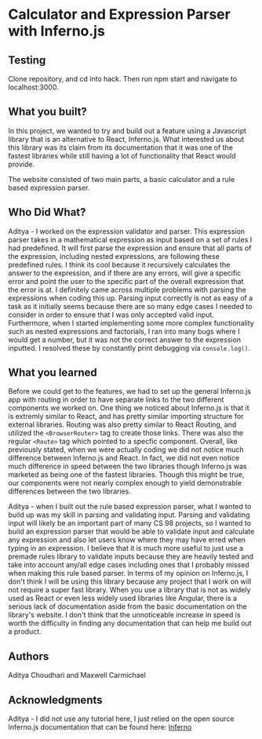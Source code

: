 # Calculator and Expression Parser with Inferno.js

## Testing
Clone repository, and cd into hack. Then run npm start and navigate to localhost:3000.


## What you built? 

In this project, we wanted to try and build out a feature using a Javascript library that is an alternative to React, Inferno.js. What interested us about this library was its claim from its documentation that it was one of the fastest libraries while still having a lot of functionality that React would provide. 

The website consisted of two main parts, a basic calculator and a rule based expression parser. 

## Who Did What?

Aditya - I worked on the expression validator and parser. This expression parser takes in a mathematical expression as input based on a set of rules I had predefined. It will first parse the expression and ensure that all parts of the expression, including nested expressions, are following these predefined rules. I think its cool because it recursively calculates the answer to the expression, and if there are any errors, will give a specific error and point the user to the specific part of the overall expression that the error is at. I definitely came across multiple problems with parsing the expressions when coding this up. Parsing input correctly is not as easy of a task as it initially seems because there are so many edge cases I needed to consider in order to ensure that I was only accepted valid input. Furthermore, when I started implementing some more complex functionality such as nested expressions and factorials, I ran into many bugs where I would get a number, but it was not the correct answer to the expression inputted. I resolved these by constantly print debugging via `console.log()`. 

## What you learned

Before we could get to the features, we had to set up the general Inferno.js app with routing in order to have separate links to the two different components we worked on. One thing we noticed about Inferno.js is that it is extremly similar to React, and has pretty similar importing structure for external libraries. Routing was also pretty similar to React Routing, and utilized the `<BrowserRouter>` tag to create those links. There was also the regular `<Route>` tag which pointed to a specfic component. Overall, like previously stated, when we were actually coding we did not notice much difference between Inferno.js and React. In fact, we did not even notice much difference in speed between the two libraries though Inferno.js was marketed as being one of the fastest libraries. Though this might be true, our components were not nearly complex enough to yield demonstrable differences between the two libraries.

Aditya - when I built out the rule based expression parser, what I wanted to build up was my skill in parsing and validating input. Parsing and validating input will likely be an important part of many CS 98 projects, so I wanted to build an expression parser that would be able to validate input and calculate any expression and also let users know where they may have erred when typing in an expression. I believe that it is much more useful to just use a premade rules library to validate inputs because they are heavily tested and take into account any/all edge cases including ones that I probably missed when making this rule based parser. In terms of my opinion on Inferno.js, I don't think I will be using this library because any project that I work on will not require a super fast library. When you use a library that is not as widely used as React or even less widely used libraries like Angular, there is a serious lack of documentation aside from the basic documentation on the library's website. I don't think that the unnoticeable increase in speed is worth the difficulty in finding any documentation that can help me build out a product. 

## Authors

Aditya Choudhari and Maxwell Carmichael

## Acknowledgments

Aditya - I did not use any tutorial here, I just relied on the open source Inferno.js documentation that can be found here: [Inferno](https://www.infernojs.org/)
